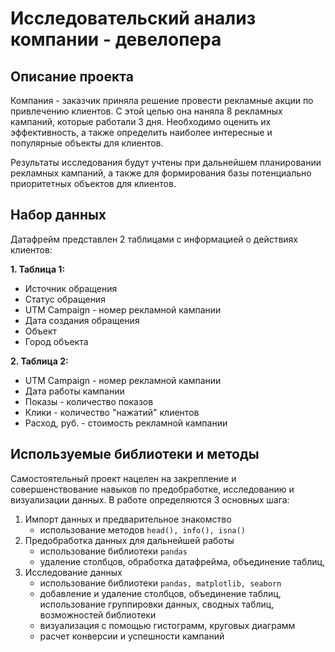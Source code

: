 # Исследовательский анализ компании - девелопера

## Описание проекта

Компания - заказчик приняла решение провести рекламные акции по привлечению клиентов. С этой целью она наняла 8 рекламных кампаний, которые работали 3 дня. Необходимо оценить их эффективность, а также определить наиболее интересные и популярные объекты для клиентов.

Результаты исследования будут учтены при дальнейшем планировании рекламных кампаний, а также для формирования базы потенциально приоритетных объектов для клиентов.

## Набор данных

Датафрейм представлен 2 таблицами с информацией о действиях клиентов:

**1. Таблица 1:**
- Источник обращения     
- Статус обращения      
- UTM Campaign - номер рекламной кампании     
- Дата создания обращения     
- Объект                
- Город объекта

**2. Таблица 2:**
- UTM Campaign - номер рекламной кампании  
- Дата работы кампании
- Показы - количество показов    
- Клики - количество "нажатий" клиентов      
- Расход, руб. - стоимость рекламной кампании

## Используемые библиотеки и методы

Самостоятельный проект нацелен на закрепление и совершенствование навыков по предобработке, исследованию и визуализации данных. В работе определяются 3 основных шага:
1. Импорт данных и предварительное знакомство
    - использование методов `head(), info(), isna()`
2. Предобработка данных для дальнейшей работы
    - использование библиотеки `pandas`
    - удаление столбцов, обработка датафрейма, объединение таблиц, 
3. Исследование данных
    - использование библиотеки `pandas, matplotlib, seaborn`
    - добавление и удаление столбцов, объединение таблиц, использование группировки данных, сводных таблиц, возможностей библиотеки
    - визуализация с помощью гистограмм, круговых диаграмм
    - расчет конверсии и успешности кампаний
